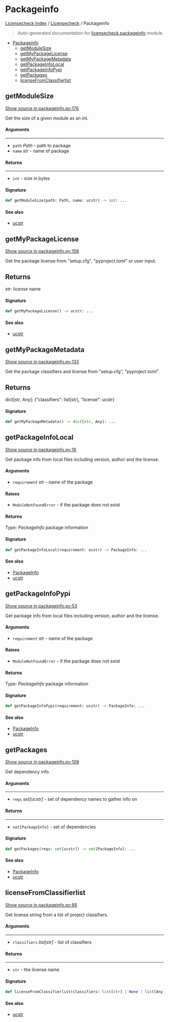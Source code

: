 # Packageinfo

[Licensecheck Index](../README.md#licensecheck-index) / [Licensecheck](./index.md#licensecheck) / Packageinfo

> Auto-generated documentation for [licensecheck.packageinfo](../../../licensecheck/packageinfo.py) module.

- [Packageinfo](#packageinfo)
  - [getModuleSize](#getmodulesize)
  - [getMyPackageLicense](#getmypackagelicense)
  - [getMyPackageMetadata](#getmypackagemetadata)
  - [getPackageInfoLocal](#getpackageinfolocal)
  - [getPackageInfoPypi](#getpackageinfopypi)
  - [getPackages](#getpackages)
  - [licenseFromClassifierlist](#licensefromclassifierlist)

## getModuleSize

[Show source in packageinfo.py:176](../../../licensecheck/packageinfo.py#L176)

Get the size of a given module as an int.

#### Arguments

----
 - `path` *Path* - path to package
 - `name` *str* - name of package

#### Returns

-------
 - `int` - size in bytes

#### Signature

```python
def getModuleSize(path: Path, name: ucstr) -> int: ...
```

#### See also

- [ucstr](./types.md#ucstr)



## getMyPackageLicense

[Show source in packageinfo.py:158](../../../licensecheck/packageinfo.py#L158)

Get the package license from "setup.cfg", "pyproject.toml" or user input.

Returns
-------
 str: license name

#### Signature

```python
def getMyPackageLicense() -> ucstr: ...
```

#### See also

- [ucstr](./types.md#ucstr)



## getMyPackageMetadata

[Show source in packageinfo.py:133](../../../licensecheck/packageinfo.py#L133)

Get the package classifiers and license from "setup.cfg", "pyproject.toml".

Returns
-------
 dict[str, Any]: {"classifiers": list[str], "license": ucstr}

#### Signature

```python
def getMyPackageMetadata() -> dict[str, Any]: ...
```



## getPackageInfoLocal

[Show source in packageinfo.py:16](../../../licensecheck/packageinfo.py#L16)

Get package info from local files including version, author
and	the license.

#### Arguments

- `requirement` *str* - name of the package

#### Raises

- `ModuleNotFoundError` -  if the package does not exist

#### Returns

Type: *PackageInfo*
package information

#### Signature

```python
def getPackageInfoLocal(requirement: ucstr) -> PackageInfo: ...
```

#### See also

- [PackageInfo](./types.md#packageinfo)
- [ucstr](./types.md#ucstr)



## getPackageInfoPypi

[Show source in packageinfo.py:53](../../../licensecheck/packageinfo.py#L53)

Get package info from local files including version, author
and	the license.

#### Arguments

- `requirement` *str* - name of the package

#### Raises

- `ModuleNotFoundError` -  if the package does not exist

#### Returns

Type: *PackageInfo*
package information

#### Signature

```python
def getPackageInfoPypi(requirement: ucstr) -> PackageInfo: ...
```

#### See also

- [PackageInfo](./types.md#packageinfo)
- [ucstr](./types.md#ucstr)



## getPackages

[Show source in packageinfo.py:109](../../../licensecheck/packageinfo.py#L109)

Get dependency info.

#### Arguments

----
 - `reqs` *set[ucstr]* - set of dependency names to gather info on

#### Returns

-------
 - `set[PackageInfo]` - set of dependencies

#### Signature

```python
def getPackages(reqs: set[ucstr]) -> set[PackageInfo]: ...
```

#### See also

- [PackageInfo](./types.md#packageinfo)
- [ucstr](./types.md#ucstr)



## licenseFromClassifierlist

[Show source in packageinfo.py:86](../../../licensecheck/packageinfo.py#L86)

Get license string from a list of project classifiers.

#### Arguments

----
 - `classifiers` *list[str]* - list of classifiers

#### Returns

-------
 - `str` - the license name

#### Signature

```python
def licenseFromClassifierlist(classifiers: list[str] | None | list[Any]) -> ucstr: ...
```

#### See also

- [ucstr](./types.md#ucstr)